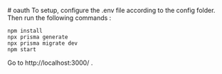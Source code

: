 #   o a u t h 
 
 To setup, configure the .env file according to the config folder. Then run the following commands : 

```
npm install
npx prisma generate
npx prisma migrate dev
npm start
```

Go to http://localhost:3000/ .
